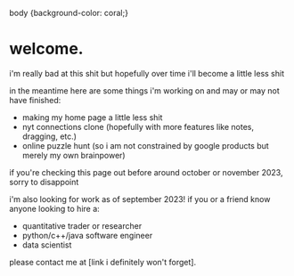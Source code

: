 body {background-color: coral;}
<div>
  <h1>welcome.</h1>
  <p>i'm really bad at this shit but hopefully over
  time i'll become a little less shit</p>
  <p>in the meantime here are some things i'm
  working on and may or may not have finished:</p>
  <ul>
    <li>making my home page a little less shit</li>
    <li>nyt connections clone (hopefully with
    more features like notes, dragging, etc.)</li>
    <li>online puzzle hunt (so i am not constrained by
      google products but merely my own brainpower)</li>
  </ul>
  <p>if you're checking this page out before around
  october or november 2023, sorry to disappoint</p>
  <p>i'm also looking for work as of september 2023!
  if you or a friend know anyone looking to hire a:</p>
  <ul>
    <li>quantitative trader or researcher</li>
    <li>python/c++/java software engineer</li>
    <li>data scientist</li>
  </ul>
  <p>please contact me at [link i definitely
    won't forget].</p>
</div>
